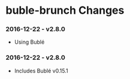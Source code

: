 # buble-brunch Changes

### 2016-12-22 - v2.8.0

- Using Bublé

### 2016-12-22 - v2.8.0

- Includes Bublé v0.15.1
